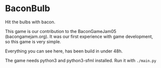 BaconBulb
=========

Hit the bulbs with bacon.

This game is our contribution to the BaconGameJam05 (bacongamejam.org). It was our first experience with game development, so this game is very simple.

Everything you can see here, has been build in under 48h.

The game needs python3 and python3-sfml installed. Run it with `./main.py`
